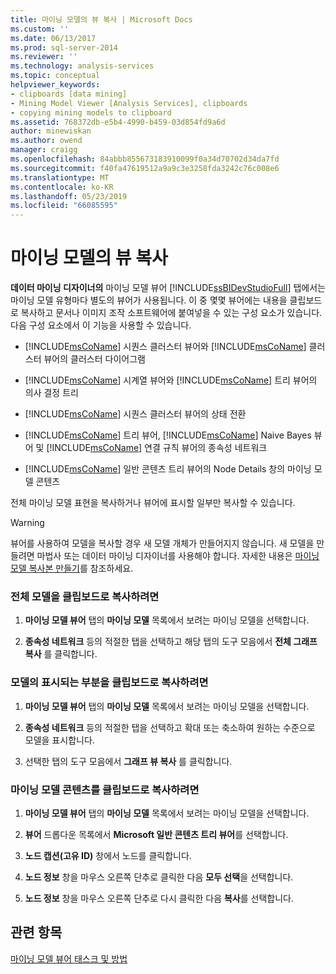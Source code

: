 ```yaml
---
title: 마이닝 모델의 뷰 복사 | Microsoft Docs
ms.custom: ''
ms.date: 06/13/2017
ms.prod: sql-server-2014
ms.reviewer: ''
ms.technology: analysis-services
ms.topic: conceptual
helpviewer_keywords:
- clipboards [data mining]
- Mining Model Viewer [Analysis Services], clipboards
- copying mining models to clipboard
ms.assetid: 768372db-e5b4-4990-b459-03d854fd9a6d
author: minewiskan
ms.author: owend
manager: craigg
ms.openlocfilehash: 84abbb855673183910099f0a34d70702d34da7fd
ms.sourcegitcommit: f40fa47619512a9a9c3e3258fda3242c76c008e6
ms.translationtype: MT
ms.contentlocale: ko-KR
ms.lasthandoff: 05/23/2019
ms.locfileid: "66085595"
---
```

# <a name="copy-a-view-of-a-mining-model"></a>마이닝 모델의 뷰 복사
  **데이터 마이닝 디자이너의** 마이닝 모델 뷰어 [!INCLUDE[ssBIDevStudioFull](../../includes/ssbidevstudiofull-md.md)] 탭에서는 마이닝 모델 유형마다 별도의 뷰어가 사용됩니다. 이 중 몇몇 뷰어에는 내용을 클립보드로 복사하고 문서나 이미지 조작 소프트웨어에 붙여넣을 수 있는 구성 요소가 있습니다. 다음 구성 요소에서 이 기능을 사용할 수 있습니다.  
  
-   [!INCLUDE[msCoName](../../includes/msconame-md.md)] 시퀀스 클러스터 뷰어와 [!INCLUDE[msCoName](../../includes/msconame-md.md)] 클러스터 뷰어의 클러스터 다이어그램  
  
-   [!INCLUDE[msCoName](../../includes/msconame-md.md)] 시계열 뷰어와 [!INCLUDE[msCoName](../../includes/msconame-md.md)] 트리 뷰어의 의사 결정 트리  
  
-   [!INCLUDE[msCoName](../../includes/msconame-md.md)] 시퀀스 클러스터 뷰어의 상태 전환  
  
-   [!INCLUDE[msCoName](../../includes/msconame-md.md)] 트리 뷰어, [!INCLUDE[msCoName](../../includes/msconame-md.md)] Naive Bayes 뷰어 및 [!INCLUDE[msCoName](../../includes/msconame-md.md)] 연결 규칙 뷰어의 종속성 네트워크  
  
-   [!INCLUDE[msCoName](../../includes/msconame-md.md)] 일반 콘텐츠 트리 뷰어의 Node Details 창의 마이닝 모델 콘텐츠  
  
 전체 마이닝 모델 표현을 복사하거나 뷰어에 표시할 일부만 복사할 수 있습니다.  
  
> [!WARNING]  
>  뷰어를 사용하여 모델을 복사할 경우 새 모델 개체가 만들어지지 않습니다. 새 모델을 만들려면 마법사 또는 데이터 마이닝 디자이너를 사용해야 합니다. 자세한 내용은 [마이닝 모델 복사본 만들기](make-a-copy-of-a-mining-model.md)를 참조하세요.  
  
### <a name="to-copy-the-complete-model-to-the-clipboard"></a>전체 모델을 클립보드로 복사하려면  
  
1.  **마이닝 모델 뷰어** 탭의 **마이닝 모델** 목록에서 보려는 마이닝 모델을 선택합니다.  
  
2.  **종속성 네트워크** 등의 적절한 탭을 선택하고 해당 탭의 도구 모음에서 **전체 그래프 복사** 를 클릭합니다.  
  
### <a name="to-copy-the-visible-piece-of-the-model-to-the-clipboard"></a>모델의 표시되는 부분을 클립보드로 복사하려면  
  
1.  **마이닝 모델 뷰어** 탭의 **마이닝 모델** 목록에서 보려는 마이닝 모델을 선택합니다.  
  
2.  **종속성 네트워크** 등의 적절한 탭을 선택하고 확대 또는 축소하여 원하는 수준으로 모델을 표시합니다.  
  
3.  선택한 탭의 도구 모음에서 **그래프 뷰 복사** 를 클릭합니다.  
  
### <a name="to-copy-the-mining-model-content-to-the-clipboard"></a>마이닝 모델 콘텐츠를 클립보드로 복사하려면  
  
1.  **마이닝 모델 뷰어** 탭의 **마이닝 모델** 목록에서 보려는 마이닝 모델을 선택합니다.  
  
2.  **뷰어** 드롭다운 목록에서 **Microsoft 일반 콘텐츠 트리 뷰어**를 선택합니다.  
  
3.  **노드 캡션(고유 ID)** 창에서 노드를 클릭합니다.  
  
4.  **노드 정보** 창을 마우스 오른쪽 단추로 클릭한 다음 **모두 선택**을 선택합니다.  
  
5.  **노드 정보** 창을 마우스 오른쪽 단추로 다시 클릭한 다음 **복사**를 선택합니다.  
  
## <a name="see-also"></a>관련 항목  
 [마이닝 모델 뷰어 태스크 및 방법](mining-model-viewer-tasks-and-how-tos.md)  
  
  
